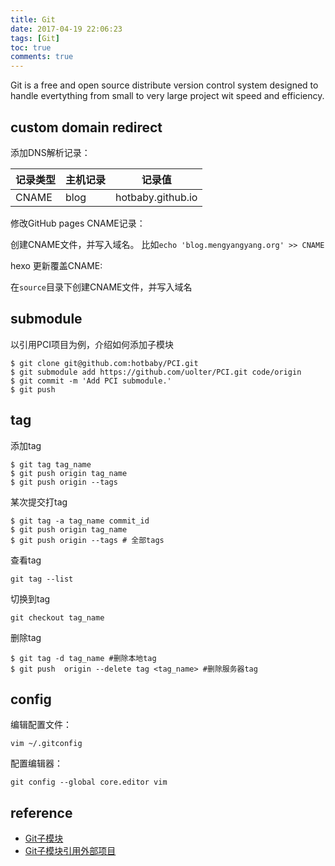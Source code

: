 ```yaml
---
title: Git
date: 2017-04-19 22:06:23
tags: [Git]
toc: true
comments: true
---
```


Git is a free and open source distribute version control system designed to handle evertything from small to very large project wit speed and efficiency.

## custom domain redirect

添加DNS解析记录：

| 记录类型 | 主机记录 | 记录值            |
| -------- | -------- | ----------------- |
| CNAME    | blog     | hotbaby.github.io |

修改GitHub pages CNAME记录：

创建CNAME文件，并写入域名。 比如`echo 'blog.mengyangyang.org' >> CNAME`

hexo 更新覆盖CNAME:

在`source`目录下创建CNAME文件，并写入域名

## submodule

以引用PCI项目为例，介绍如何添加子模块

```shell
$ git clone git@github.com:hotbaby/PCI.git
$ git submodule add https://github.com/uolter/PCI.git code/origin
$ git commit -m 'Add PCI submodule.'
$ git push
```

## tag

添加tag

```shell
$ git tag tag_name
$ git push origin tag_name
$ git push origin --tags
```

某次提交打tag

```shell
$ git tag -a tag_name commit_id
$ git push origin tag_name
$ git push origin --tags # 全部tags
```

查看tag

`git tag --list`

切换到tag

`git checkout tag_name`

删除tag

```shell
$ git tag -d tag_name #删除本地tag
$ git push  origin --delete tag <tag_name> #删除服务器tag
```

## config

编辑配置文件：

`vim ~/.gitconfig`

配置编辑器：

`git config --global core.editor vim`

## reference

- [Git子模块](https://git-scm.com/book/zh/v1/Git-%E5%B7%A5%E5%85%B7-%E5%AD%90%E6%A8%A1%E5%9D%97)
- [Git子模块引用外部项目](http://wonux.tech/git-git-submodule.html)

 